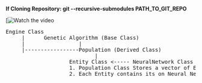
**If Cloning Repository: git --recursive-submodules PATH_TO_GIT_REPO**

[![Watch the video](https://www.youtube.com/watch?v=uu1r35r0DSs&t=240s)



<pre>
Engine Class
	 |		Genetic Algorithm (Base Class)
	 |				   |
	 |-----------------Population (Derived Class)
							|					
					Entity Class <----- NeuralNetwork Class
					1. Population Class Stores a vector of Entity
					2. Each Entity contains its on Neural Network
</pre>


